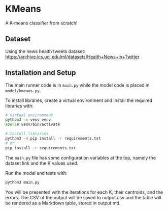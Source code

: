 # KMeans

A K-means classifier from scratch!

## Dataset

Using the news health tweets dataset: https://archive.ics.uci.edu/ml/datasets/Health+News+in+Twitter

## Installation and Setup

The main runner code is in `main.py` while the model code is placed in `model/kmeans.py`.

To install libraries, create a virtual environment and install the required libraries with:

```bash
# Virtual environment
python3 -m venv venv
source venv/bin/activate

# Install libraries
python3 -m pip install -r requirements.txt
# or
pip install -r requirements.txt
```

The `main.py` file has some configuration variables at the top, namely the dataset link and the K values used.

Run the model and tests with:

```bash
python3 main.py
```

You will be presented with the iterations for each K, their centroids, and the errors. The CSV of the output will be saved to output.csv and the table will be rendered as a Markdown table, stored in output.md.

